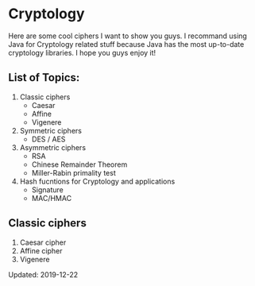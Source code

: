# Cryptology
Here are some cool ciphers I want to show you guys.
I recommand using Java for Cryptology related stuff because Java has the most up-to-date cryptology libraries.
I hope you guys enjoy it!

## List of Topics:
1. Classic ciphers
   * Caesar
   * Affine
   * Vigenere
2. Symmetric ciphers
   * DES / AES
3. Asymmetric ciphers
   * RSA
   * Chinese Remainder Theorem
   * Miller-Rabin primality test
4. Hash fucntions for Cryptology and applications
   * Signature
   * MAC/HMAC

## Classic ciphers
1. Caesar cipher
2. Affine cipher
3. Vigenere 

Updated: 2019-12-22
